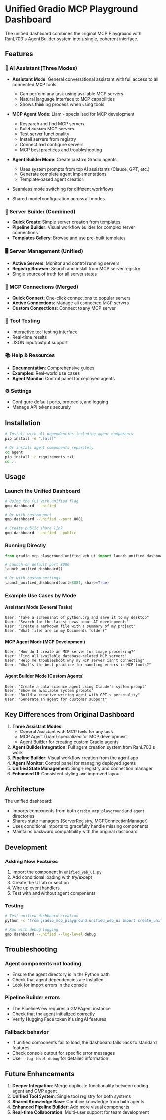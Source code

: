 # Unified Gradio MCP Playground Dashboard

The unified dashboard combines the original MCP Playground with RanL703's Agent Builder system into a single, coherent interface.

## Features

### 🤖 AI Assistant (Three Modes)
- **Assistant Mode**: General conversational assistant with full access to all connected MCP tools
  - Can perform any task using available MCP servers
  - Natural language interface to MCP capabilities
  - Shows thinking process when using tools
  
- **MCP Agent Mode**: Liam - specialized for MCP development
  - Research and find MCP servers
  - Build custom MCP servers
  - Test server functionality  
  - Install servers from registry
  - Connect and configure servers
  - MCP best practices and troubleshooting
  
- **Agent Builder Mode**: Create custom Gradio agents
  - Uses system prompts from top AI assistants (Claude, GPT, etc.)
  - Generate complete agent implementations
  - Template-based agent creation
  
- Seamless mode switching for different workflows
- Shared model configuration across all modes

### 🔧 Server Builder (Combined)
- **Quick Create**: Simple server creation from templates
- **Pipeline Builder**: Visual workflow builder for complex server connections
- **Templates Gallery**: Browse and use pre-built templates

### 🖥️ Server Management (Unified)
- **Active Servers**: Monitor and control running servers
- **Registry Browser**: Search and install from MCP server registry
- Single source of truth for all server states

### 🔌 MCP Connections (Merged)
- **Quick Connect**: One-click connections to popular servers
- **Active Connections**: Manage all connected MCP servers
- **Custom Connections**: Connect to any MCP server

### 🧪 Tool Testing
- Interactive tool testing interface
- Real-time results
- JSON input/output support

### 📚 Help & Resources
- **Documentation**: Comprehensive guides
- **Examples**: Real-world use cases
- **Agent Monitor**: Control panel for deployed agents

### ⚙️ Settings
- Configure default ports, protocols, and logging
- Manage API tokens securely

## Installation

```bash
# Install with all dependencies including agent components
pip install -e ".[all]"

# Or install agent components separately
cd agent
pip install -r requirements.txt
cd ..
```

## Usage

### Launch the Unified Dashboard

```bash
# Using the CLI with unified flag
gmp dashboard --unified

# Or with custom port
gmp dashboard --unified --port 8081

# Create public share link
gmp dashboard --unified --public
```

### Running Directly

```python
from gradio_mcp_playground.unified_web_ui import launch_unified_dashboard

# Launch on default port 8080
launch_unified_dashboard()

# Or with custom settings
launch_unified_dashboard(port=8081, share=True)
```

### Example Use Cases by Mode

#### Assistant Mode (General Tasks)
```
User: "Take a screenshot of python.org and save it to my desktop"
User: "Search for the latest news about AI developments"
User: "Create a markdown file with a summary of my project"
User: "What files are in my Documents folder?"
```

#### MCP Agent Mode (MCP Development)
```
User: "How do I create an MCP server for image processing?"
User: "Find all available database-related MCP servers"
User: "Help me troubleshoot why my MCP server isn't connecting"
User: "What's the best practice for handling errors in MCP tools?"
```

#### Agent Builder Mode (Custom Agents)
```
User: "Create a data science agent using Claude's system prompt"
User: "Show me available system prompts"
User: "Build a creative writing agent with GPT's personality"
User: "Generate an agent for customer support"
```

## Key Differences from Original Dashboard

1. **Three Assistant Modes**: 
   - General Assistant with MCP tools for any task
   - MCP Agent (Liam) specialized for MCP development
   - Agent Builder for creating custom Gradio agents
2. **Agent Builder Integration**: Full agent creation system from RanL703's work
3. **Pipeline Builder**: Visual workflow creation from the agent app
4. **Agent Monitor**: Control panel for managing deployed agents
5. **Unified State Management**: Single registry and connection manager
6. **Enhanced UI**: Consistent styling and improved layout

## Architecture

The unified dashboard:
- Imports components from both `gradio_mcp_playground` and `agent` directories
- Shares state managers (ServerRegistry, MCPConnectionManager)
- Uses conditional imports to gracefully handle missing components
- Maintains backward compatibility with the original dashboard

## Development

### Adding New Features

1. Import the component in `unified_web_ui.py`
2. Add conditional loading with try/except
3. Create the UI tab or section
4. Wire up event handlers
5. Test with and without agent components

### Testing

```bash
# Test unified dashboard creation
python -c "from gradio_mcp_playground.unified_web_ui import create_unified_dashboard; create_unified_dashboard()"

# Run with debug logging
gmp dashboard --unified --log-level debug
```

## Troubleshooting

### Agent components not loading
- Ensure the agent directory is in the Python path
- Check that agent dependencies are installed
- Look for import errors in the console

### Pipeline Builder errors
- The PipelineView requires a GMPAgent instance
- Check that the agent initialized correctly
- Verify Hugging Face token if using AI features

### Fallback behavior
- If unified components fail to load, the dashboard falls back to standard features
- Check console output for specific error messages
- Use `--log-level debug` for detailed information

## Future Enhancements

1. **Deeper Integration**: Merge duplicate functionality between coding agent and GMP agent
2. **Unified Tool System**: Single tool registry for both systems
3. **Shared Knowledge Base**: Combine knowledge from both agents
4. **Enhanced Pipeline Builder**: Add more visual components
5. **Real-time Collaboration**: Multi-user support for team development